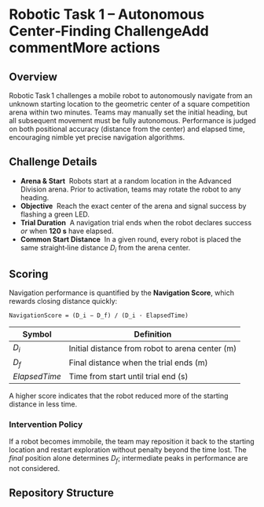 # Robotic Task 1 – Autonomous Center‑Finding ChallengeAdd commentMore actions

## Overview

Robotic Task 1 challenges a mobile robot to autonomously navigate from an unknown starting location to the geometric center of a square competition arena within two minutes.  Teams may manually set the initial heading, but all subsequent movement must be fully autonomous.  Performance is judged on both positional accuracy (distance from the center) and elapsed time, encouraging nimble yet precise navigation algorithms.

## Challenge Details

* **Arena & Start**  Robots start at a random location in the Advanced Division arena.  Prior to activation, teams may rotate the robot to any heading.
* **Objective**  Reach the exact center of the arena and signal success by flashing a green LED.
* **Trial Duration**  A navigation trial ends when the robot declares success *or* when **120 s** have elapsed.
* **Common Start Distance**  In a given round, every robot is placed the same straight‑line distance *D<sub>i</sub>* from the arena center.

## Scoring


Navigation performance is quantified by the **Navigation Score**, which rewards closing distance quickly:

```
NavigationScore = (D_i − D_f) / (D_i · ElapsedTime)
```

| Symbol          | Definition                                      |
| --------------- | ----------------------------------------------- |
| *D<sub>i</sub>* | Initial distance from robot to arena center (m) |
| *D<sub>f</sub>* | Final distance when the trial ends (m)          |
| *ElapsedTime*   | Time from start until trial end (s)             |

A higher score indicates that the robot reduced more of the starting distance in less time.

### Intervention Policy

If a robot becomes immobile, the team may reposition it back to the starting location and restart exploration without penalty beyond the time lost.  The *final* position alone determines *D<sub>f</sub>*; intermediate peaks in performance are not considered.

## Repository Structure
